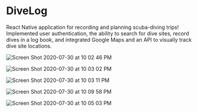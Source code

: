 # DiveLog

React Native application for recording and planning scuba-diving trips! Implemented user authentication, the ability to search for dive 
sites, record dives in a log book, and integrated Google Maps and an API to visually track dive site locations.

![Screen Shot 2020-07-30 at 10 02 46 PM](https://user-images.githubusercontent.com/58923694/88992502-993a4a80-d2b1-11ea-90d2-01b981197a00.png)

![Screen Shot 2020-07-30 at 10 03 02 PM](https://user-images.githubusercontent.com/58923694/88992524-a35c4900-d2b1-11ea-9268-ac64c5c09a71.png)

![Screen Shot 2020-07-30 at 10 03 11 PM](https://user-images.githubusercontent.com/58923694/88992530-a9eac080-d2b1-11ea-8cd4-09b18ddbcd6d.png)

![Screen Shot 2020-07-30 at 10 09 58 PM](https://user-images.githubusercontent.com/58923694/88992542-b1aa6500-d2b1-11ea-8b55-22b54a7e51f3.png)

![Screen Shot 2020-07-30 at 10 05 03 PM](https://user-images.githubusercontent.com/58923694/88992552-bb33cd00-d2b1-11ea-8d68-06445ca09702.png)
